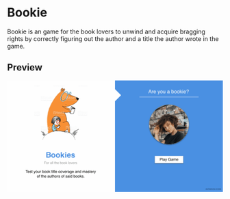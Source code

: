 # Bookie

Bookie is an game for the book lovers to unwind and acquire bragging 
rights by correctly figuring out the author and a title the author
wrote in the game.

## Preview
![Landing Page](https://raw.githubusercontent.com/samuelkubai/bookie/master/designs/Bookie.gif)


